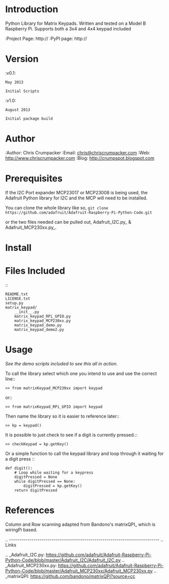Introduction
============

Python Library for Matrix Keypads. 
Written and tested on a Model B Raspberry Pi.
Supports both a 3x4 and 4x4 keypad included

:Project Page:  http://
:PyPI page:  http://

Version
=======

:v0.1:
	
	May 2013

	Initial Scripts

:v1.0:
    
    August 2013
    
    Initial package build

Author
======

:Author:	Chris Crumpacker
:Email:		chris@chriscrumpacker.com
:Web:		http://www.chriscrumpacker.com
:Blog:		http://crumpspot.blogspot.com

Prerequisites
=============

If the I2C Port expander MCP23017 or MCP23008 is being used, the Adafruit Python library for I2C and the MCP will need to be installed.

You can clone the whole library like so,
    ``git clone https://github.com/adafruit/Adafruit-Raspberry-Pi-Python-Code.git``

or the two files needed can be pulled out, Adafruit_I2C.py_ & Adafruit_MCP230xx.py_.

Install
=======


Files Included
==============
::

    README.txt
    LICENSE.txt
    setup.py
    matrix_keypad/
        __init__.py
        matrix_keypad_RPi_GPIO.py
        matrix_keypad_MCP230xx.py
        matrix_keypad_demo.py
        matrix_keypad_demo2.py

Usage
=====
*See the demo scripts included to see this all in action.*

To call the library select which one you intend to use and use the correct line::

    >> from matrixKeypad_MCP230xx import keypad

or::

    >> from matrixKeypad_RPi_GPIO import keypad

Then name the library so it is easier to reference later::
	
    >> kp = keypad()

It is possible to just check to see if a digit is currently pressed.::

    >> checkKeypad = kp.getKey()
	
Or a simple function to call the keypad library and 
loop through it waiting for a digit press ::

    def digit():
        # Loop while waiting for a keypress
        digitPressed = None
        while digitPressed == None:
            digitPressed = kp.getKey()
        return digitPressed
	
References
==========

Column and Row scanning adapted from Bandono's matrixQPI_ which is wiringPi based.

.. --------------------------------------------------------------------------
.. Links

.. _Adafruit_I2C.py: https://github.com/adafruit/Adafruit-Raspberry-Pi-Python-Code/blob/master/Adafruit_I2C/Adafruit_I2C.py
.. _Adafruit_MCP230xx.py: https://github.com/adafruit/Adafruit-Raspberry-Pi-Python-Code/blob/master/Adafruit_MCP230xx/Adafruit_MCP230xx.py
.. _matrixQPI: https://github.com/bandono/matrixQPi?source=cc
